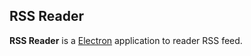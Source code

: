 ## RSS Reader

**RSS Reader** is a [Electron](http://electron.atom.io/) application to reader RSS feed.

